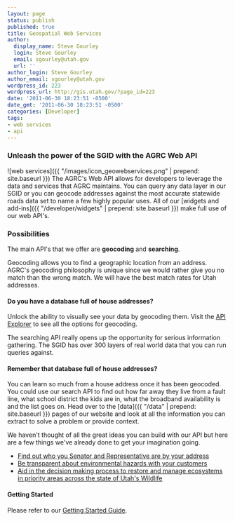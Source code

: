 ```yaml
---
layout: page
status: publish
published: true
title: Geospatial Web Services
author:
  display_name: Steve Gourley
  login: Steve Gourley
  email: sgourley@utah.gov
  url: ''
author_login: Steve Gourley
author_email: sgourley@utah.gov
wordpress_id: 223
wordpress_url: http://gis.utah.gov/?page_id=223
date: '2011-06-30 18:23:51 -0500'
date_gmt: '2011-06-30 18:23:51 -0500'
categories: [Developer]
tags:
- web services
- api
---
```

### Unleash the power of the SGID with the AGRC Web API

![web services]({{ "/images/icon_geowebservices.png" | prepend: site.baseurl }}) The AGRC's Web API allows for developers to leverage the data and services that AGRC maintains. You can query any data layer in our SGID or you can geocode addresses against the most accurate statewide roads data set to name a few highly popular uses. All of our [widgets and add-ins]({{ "/developer/widgets" | prepend: site.baseurl }}) make full use of our web API's.

### Possibilities
The main API's that we offer are **geocoding** and **searching**.

Geocoding allows you to find a geographic location from an address. AGRC's geocoding philosophy is unique since we would rather give you no match than the wrong match. We will have the best match rates for Utah addresses.

#### Do you have a database full of house addresses?
Unlock the ability to visually see your data by geocoding them. Visit the [API Explorer](http://api.mapserv.utah.gov) to see all the options for geocoding.

The searching API really opens up the opportunity for serious information gathering. The SGID has over 300 layers of real world data that you can run queries against.

#### Remember that database full of house addresses?
You can learn so much from a house address once it has been geocoded. You could use our search API to find out how far away they live from a fault line, what school district the kids are in, what the broadband availability is and the list goes on. Head over to the [data]({{ "/data" | prepend: site.baseurl }}) pages of our website and look at all the information you can extract to solve a problem or provide context.

We haven't thought of all the great ideas you can build with our API but here are a few things we've already done to get your imagination going.

 - [Find out who you Senator and Representative are by your address](http://le.utah.gov/GIS/findDistrict.jsp)
 - [Be transparent about environmental hazards with your customers](http://enviro.deq.utah.gov/)
 - [Aid in the decision making process to restore and manage ecosystems in priority areas across the state of Utah's Wildlife](http://wri.utah.gov/wri)

#### Getting Started
Please refer to our [Getting Started Guide](https://developer.mapserv.utah.gov/StartupGuide).
